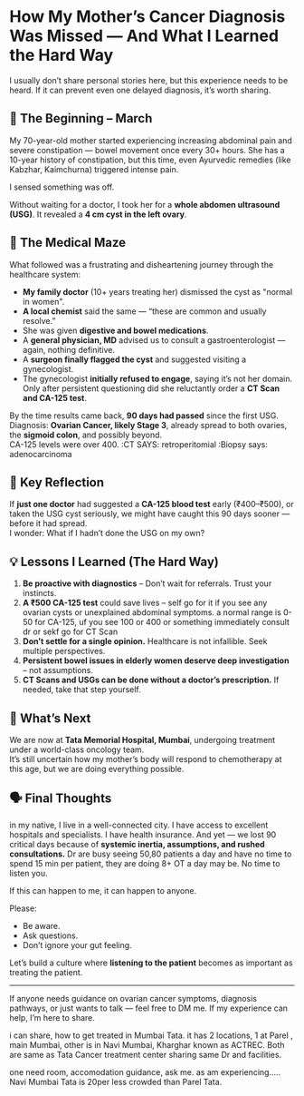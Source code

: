 
# How My Mother’s Cancer Diagnosis Was Missed — And What I Learned the Hard Way

I usually don’t share personal stories here, but this experience needs to be heard. If it can prevent even one delayed diagnosis, it’s worth sharing.

## 📅 The Beginning – March
My 70-year-old mother started experiencing increasing abdominal pain and severe constipation — bowel movement once every 30+ hours. She has a 10-year history of constipation, but this time, even Ayurvedic remedies (like Kabzhar, Kaimchurna) triggered intense pain.  

I sensed something was off.

Without waiting for a doctor, I took her for a **whole abdomen ultrasound (USG)**. It revealed a **4 cm cyst in the left ovary**.

## 🏥 The Medical Maze
What followed was a frustrating and disheartening journey through the healthcare system:

- **My family doctor** (10+ years treating her) dismissed the cyst as "normal in women".
- **A local chemist** said the same — “these are common and usually resolve.”
- She was given **digestive and bowel medications**.
- A **general physician, MD** advised us to consult a gastroenterologist — again, nothing definitive.
- A **surgeon finally flagged the cyst** and suggested visiting a gynecologist.
- The gynecologist **initially refused to engage**, saying it’s not her domain. Only after persistent questioning did she reluctantly order a **CT Scan and CA-125 test**.

By the time results came back, **90 days had passed** since the first USG.  
Diagnosis: **Ovarian Cancer, likely Stage 3**, already spread to both ovaries, the **sigmoid colon**, and possibly beyond.  
CA-125 levels were over 400.
:CT SAYS: retroperitomial
:Biopsy says: adenocarcinoma

## 🧠 Key Reflection
If **just one doctor** had suggested a **CA-125 blood test** early (₹400–₹500), or taken the USG cyst seriously, we might have caught this 90 days sooner — before it had spread.  
I wonder: What if I hadn’t done the USG on my own?

## 💡 Lessons I Learned (The Hard Way)
1. **Be proactive with diagnostics** – Don’t wait for referrals. Trust your instincts.
2. **A ₹500 CA-125 test** could save lives – self go for it if you see any ovarian cysts or unexplained abdominal symptoms. a normal range is 0-50 for CA-125, uf you see 100 or 400 or something immediately consult dr or sekf go for CT Scan
3. **Don’t settle for a single opinion.** Healthcare is not infallible. Seek multiple perspectives.
4. **Persistent bowel issues in elderly women deserve deep investigation** – not assumptions.
5. **CT Scans and USGs can be done without a doctor’s prescription.** If needed, take that step yourself.

## 🙏 What’s Next
We are now at **Tata Memorial Hospital, Mumbai**, undergoing treatment under a world-class oncology team.  
It’s still uncertain how my mother’s body will respond to chemotherapy at this age, but we are doing everything possible.

## 🗣️ Final Thoughts
in my native, I live in a well-connected city. I have access to excellent hospitals and specialists. I have health insurance. And yet — we lost 90 critical days because of **systemic inertia, assumptions, and rushed consultations.**
Dr are busy seeing 50,80 patients a day and have no time to spend 15 min per patient, they are doing 8+ OT a day may be. No time to listen you.

If this can happen to me, it can happen to anyone.

Please:
- Be aware.
- Ask questions.
- Don’t ignore your gut feeling.

Let’s build a culture where **listening to the patient** becomes as important as treating the patient.

---

If anyone needs guidance on ovarian cancer symptoms, diagnosis pathways, or just wants to talk — feel free to DM me. If my experience can help, I’m here to share.

i can share, how to get treated in Mumbai Tata. it has 2 locations, 1 at Parel , main Mumbai, other is in Navi Mumbai, Kharghar known as ACTREC.
Both are same as Tata Cancer treatment center sharing same Dr and facilities.

one need room, accomodation guidance, ask me. as am experiencing.....
Navi Mumbai Tata is 20per less crowded than Parel Tata.
